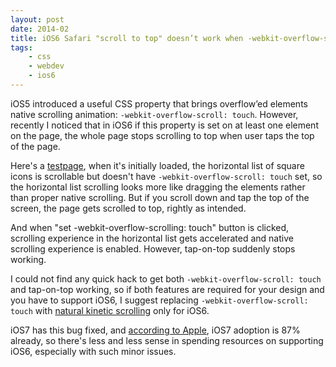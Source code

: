 ```yaml
---
layout: post
date: 2014-02
title: iOS6 Safari "scroll to top" doesn’t work when -webkit-overflow-scrolling: touch is set
tags:
    - css
    - webdev
    - ios6
---
```


iOS5 introduced a useful CSS property that brings overflow’ed elements native scrolling animation: `-webkit-overflow-scroll: touch`. However, recently I noticed that in iOS6 if this property is set on at least one element on the page, the whole page stops scrolling to top when user taps the top of the page.

Here's a [testpage](http://sharovatov.ru/ios6/index.html), when it's initially loaded, the horizontal list of square icons is scrollable but doesn't have `-webkit-overflow-scroll: touch` set, so the horizontal list scrolling looks more like dragging the elements rather than proper native scrolling. But if you scroll down and tap the top of the screen, the page gets scrolled to top, rightly as intended.

And when "set -webkit-overflow-scrolling: touch" button is clicked, scrolling experience in the horizontal list gets accelerated and native scrolling experience is enabled. However, tap-on-top suddenly stops working.

I could not find any quick hack to get both `-webkit-overflow-scroll: touch` and tap-on-top working, so if both features are required for your design and you have to support iOS6, I suggest replacing `-webkit-overflow-scroll: touch` with [natural kinetic scrolling](http://ariya.ofilabs.com/2013/08/javascript-kinetic-scrolling-part-1.html) only for iOS6. 

iOS7 has this bug fixed, and [according to Apple](https://developer.apple.com/support/appstore/), iOS7 adoption is 87% already, so there's less and less sense in spending resources on supporting iOS6, especially with such minor issues.

